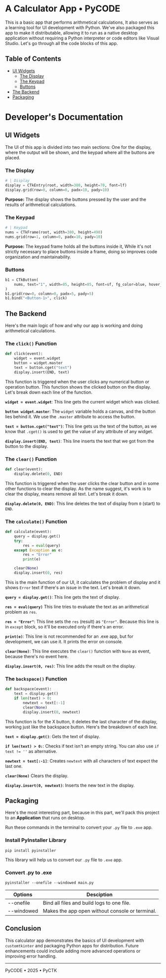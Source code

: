# A Calculator App &bull; PyCODE

This is a basic app that performs arithmetical calculations, It also serves as a learning tool for UI development with Python. We've also packaged this app to make it distributable, allowing it to run as a native desktop application without requiring a Python interpreter or code editors like Visual Studio. Let's go through all the code blocks of this app.

## Table of Contents
- [UI Widgets](#ui-widgets)
  - [The Display](#the-display)
  - [The Keypad](#the-keypad)
  - [Buttons](#buttons)
- [The Backend](#the-backend)
- [Packaging](#packaging)

# Developer's Documentation

## UI Widgets

The UI of this app is divided into two main sections: One for the display, where the output will be shown, and the keypad where all the buttons are placed.

### The Display

```python
# | Display
display = CTkEntry(root, width=380, height=70, font=lf)
display.grid(row=0, column=0, padx=10, pady=10)
```

**Purpose:** The display shows the buttons pressed by the user and the results of arithmetical calculations.

### The Keypad

```python
# | Keypad
nums = CTkFrame(root, width=380, height=490)
nums.grid(row=1, column=0, padx=10, pady=10)
```

**Purpose:** The keypad frame holds all the buttons inside it, While it's not strictly necessary to place buttons inside a frame, doing so improves code organization and maintainability.

### Buttons

```python
b1 = CTkButton(
    nums, text="1", width=85, height=85, font=sf, fg_color=blue, hover_color=hover, text_color=text_color
)
b1.grid(row=0, column=0, padx=5, pady=5)
b1.bind("<Button-1>", click)
```

## The Backend

Here's the main logic of how and why our app is working and doing arithmetical calculations.

### The `click()` Function

```python
def click(event):
    widget = event.widget
    button = widget.master
    text = button.cget("text")
    display.insert(END, text)
```

This function is triggered when the user clicks any numerical button or operation button. This function shows the clicked button on the display. Let's break down each line of the function.

**`widget = event.widget`**: This line gets the current widget which was clicked.

**`button widget.master`**: The `widget` variable holds a canvas, and the button lies behind it. We use the `.master` attribute to access the button.

**`text = button.cget("text")`**: This line gets us the text of the button, as we know that `.cget()` is used to get the value of any attribute of any widget.

**`display.insert(END, text)`**: This line inserts the text that we got from the button to the display.

### The `clear()` Function

```python
def clear(event):
    display.delete(0, END)
```

This function is triggered when the user clicks the clear button and in some other functions to clear the display. As the name suggest, it's work is to clear the display, means remove all text. Let's break it down.

**`display.delete(0, END)`**: This line deletes the text of display from `0` (start) to `END`.

### The `calculate()` Function

```python
def calculate(event):
    query = display.get()
    try:
        res = eval(query)
    except Exception as e:
        res = "Error"
        print(e)

    clear(None)
    display.insert(0, res)
```

This is the main function of our UI, it calculates the problem of display and it shows `Error` text if there's an issue in the text. Let's break it down.

**`query = display.get()`**: This line gets the text of display.

**`res = eval(query)`** This line tries to evaluate the text as an arithmetical problem as `res`.

**`res = "Error"`**: This line sets the `res` (result) as `"Error"`. Because this line is in `except` block, so it'll be executed only if there's an error.

**`print(e)`**: This line is not recommended for an .exe app, but for development, we can use it. It prints the error on console.

**`clear(None)`**: This line executes the `clear()` function with `None` as event, because there's no event here.

**`display.insert(0, res)`**: This line adds the result on the display.

### The `backspace()` Function

```python
def backspace(event):
    text = display.get()
    if len(text) > 0:
        newtext = text[:-1]
        clear(None)
        display.insert(0, newtext)
```

This function is for the X button, it deletes the last character of the display, working just like the backspace button. Here's the breakdown of each line.

**`text = display.get()`**: Gets the text of display.

**`if len(text) > 0:`**: Checks if text isn't an empty string. You can also use `if text != ''` as alternative.

**`newtext = text[:-1]`**: Creates `newtext` with all characters of text expect the last one.

**`clear(None)`** Clears the display.

**`display.insert(0, newtext)`**: Inserts the new text in the display.

## Packaging

Here's the most interesting part, because in this part, we'll pack this project to an **Application** that runs on desktop.

Run these commands in the terminal to convert your `.py` file to `.exe` app.

### Install PyInstaller Library

```shell
pip install pyinstaller
```

This library will help us to convert our `.py` file to `.exe` app.

### Convert .py to .exe

```shell
pyinstaller --onefile --windowed main.py
```

Options | Desciption
-|-
--onefile | Bind all files and build logs to one file.
--windowed | Makes the app open without console or terminal.

## Conclusion
This calculator app demonstrates the basics of UI development with `customtkinter` and packaging Python apps for distribution. Future enhancements could include adding more advanced operations or improving error handling.

---

PyCODE &bull; 2025 &bull; PyCTK
